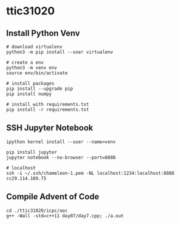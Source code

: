 # ttic31020

## Install Python Venv
```
# download virtualenv
python3 -m pip install --user virtualenv 

# create a env
python3 -m venv env
source env/bin/activate

# install packages
pip install --upgrade pip
pip install numpy

# install with requirements.txt
pip install -r requirements.txt
```

## SSH Jupyter Notebook
```
ipython kernel install --user --name=venv

pip install jupyter 
jupyter notebook --no-browser --port=8888

# localhost
ssh -i ~/.ssh/chameleon-1.pem -NL localhost:1234:localhost:8888 cc29.114.109.75
```

## Compile Advent of Code 
```
cd ./ttic31020/icpc/aoc
g++ -Wall -std=c++11 day07/day7.cpp; ./a.out
```